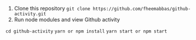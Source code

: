 1. Clone this repository `git clone https://github.com/fheemabbas/github-activity.git`
2. Run node modules and view Github activity

``cd github-activity``
`yarn or npm install`
`yarn start or npm start`


